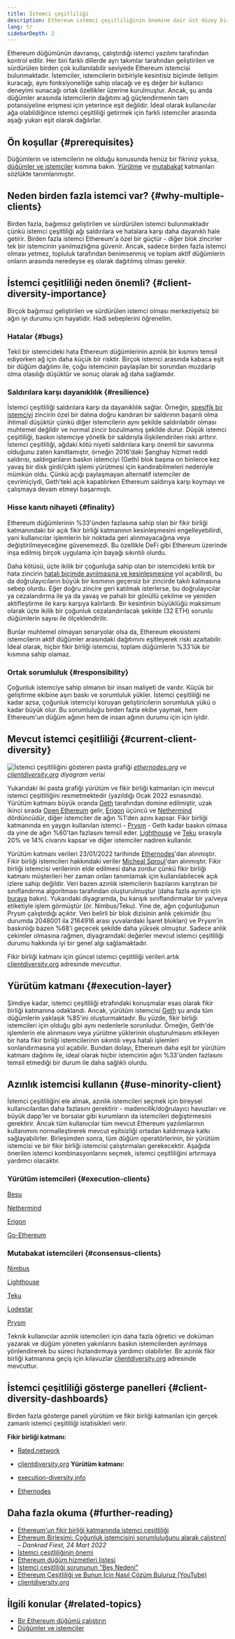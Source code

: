 ```yaml
---
title: İstemci çeşitliliği
description: Ethereum istemci çeşitliliğinin önemine dair üst düzey bir açıklama.
lang: tr
sidebarDepth: 2
---
```


Ethereum düğümünün davranışı, çalıştırdığı istemci yazılımı tarafından kontrol edilir. Her biri farklı dillerde ayrı takımlar tarafından geliştirilen ve sürdürülen birden çok kullanılabilir seviyede Ethereum istemcisi bulunmaktadır. İstemciler, istemcilerin birbiriyle kesintisiz biçimde iletişim kuracağı, aynı fonksiyonelliğe sahip olacağı ve eş değer bir kullanıcı deneyimi sunacağı ortak özellikler üzerine kurulmuştur. Ancak, şu anda düğümler arasında istemcilerin dağıtımı ağ güçlendirmenin tam potansiyeline erişmesi için yeterince eşit değildir. İdeal olarak kullanıcılar ağa olabildiğince istemci çeşitliliği getirmek için farklı istemciler arasında aşağı yukarı eşit olarak dağılırlar.

## Ön koşullar {#prerequisites}

Düğümlerin ve istemcilerin ne olduğu konusunda henüz bir fikriniz yoksa, [düğümler ve istemciler](/developers/docs/nodes-and-clients/) kısmına bakın. [Yürütme](/glossary/#execution-layer) ve [mutabakat](/glossary/#consensus-layer) katmanları sözlükte tanımlanmıştır.

## Neden birden fazla istemci var? {#why-multiple-clients}

Birden fazla, bağımsız geliştirilen ve sürdürülen istemci bulunmaktadır çünkü istemci çeşitliliği ağı saldırılara ve hatalara karşı daha dayanıklı hale getirir. Birden fazla istemci Ethereum'a özel bir güçtür - diğer blok zincirler tek bir istemcinin yanılmazlığına güvenir. Ancak, sadece birden fazla istemci olması yetmez, topluluk tarafından benimsenmiş ve toplam aktif düğümlerin onların arasında neredeyse eş olarak dağıtılmış olması gerekir.

## İstemci çeşitliliği neden önemli? {#client-diversity-importance}

Birçok bağımsız geliştirilen ve sürdürülen istemci olması merkeziyetsiz bir ağın iyi durumu için hayatidir. Hadi sebeplerini öğrenelim.

### Hatalar {#bugs}

Tekil bir istemcideki hata Ethereum düğümlerinin azınlık bir kısmını temsil ediyorken ağ için daha küçük bir risktir. Birçok istemci arasında kabaca eşit bir düğüm dağılımı ile, çoğu istemcinin paylaşılan bir sorundan muzdarip olma olasılığı düşüktür ve sonuç olarak ağ daha sağlamdır.

### Saldırılara karşı dayanıklılık {#resilience}

İstemci çeşitliliği saldırılara karşı da dayanıklılık sağlar. Örneğin, [spesifik bir istemciyi](https://twitter.com/vdWijden/status/1437712249926393858) zincirin özel bir dalına doğru kandıran bir saldırının başarılı olma ihtimali düşüktür çünkü diğer istemcilerin aynı şekilde saldırılabilir olması muhtemel değildir ve normal zincir bozulmamış şekilde durur. Düşük istemci çeşitliliği, baskın istemciye yönelik bir saldırıyla ilişkilendirilen riski arttırır. İstemci çeşitliliği, ağdaki kötü niyetli saldırılara karşı önemli bir savunma olduğunu zaten kanıtlamıştır, örneğin 2016'daki Şanghay hizmet reddi saldırısı, saldırganların baskın istemciyi (Geth) blok başına on binlerce kez yavaş bir disk girdi/çıktı işlemi yürütmesi için kandırabilmeleri nedeniyle mümkün oldu. Çünkü açığı paylaşmayan alternatif istemciler de çevrimiçiydi, Geth'teki açık kapatılırken Ethereum saldırıya karşı koymayı ve çalışmaya devam etmeyi başarmıştı.

### Hisse kanıtı nihayeti {#finality}

Ethereum düğümlerinin %33'ünden fazlasına sahip olan bir fikir birliği katmanındaki bir açık fikir birliği katmanının kesinleşmesini engelleyebilirdi, yani kullanıcılar işlemlerin bir noktada geri alınmayacağına veya değiştirilmeyeceğine güvenemezdi. Bu özellikle DeFi gibi Ethereum üzerinde inşa edilmiş birçok uygulama için bayağı sıkıntılı olurdu.

<Emoji text="🚨" me="1rem" /> Daha kötüsü, üçte ikilik bir çoğunluğa sahip olan bir istemcideki kritik bir hata zincirin <a href="https://www.symphonious.net/2021/09/23/what-happens-if-beacon-chain-consensus-fails/" target="_blank">hatalı biçimde ayrılmasına ve kesinleşmesine</a> yol açabilirdi, bu da doğrulayıcıların büyük bir kısmının geçersiz bir zincirde takılı kalmasına sebep olurdu. Eğer doğru zincire geri katılmak isterlerse, bu doğrulayıcılar ya cezalandırma ile ya da yavaş ve pahalı bir gönüllü çekilme ve yeniden aktifleştirme ile karşı karşıya kalırlardı. Bir kesintinin büyüklüğü maksimum olarak üçte ikilik bir çoğunluk cezalandırılacak şekilde (32 ETH) sorunlu düğümlerin sayısı ile ölçeklendirilir.

Bunlar muhtemel olmayan senaryolar olsa da, Ethereum ekosistemi istemcilerin aktif düğümler arasındaki dağıtımını eşitleyerek riski azaltabilir. İdeal olarak, hiçbir fikir birliği istemcisi, toplam düğümlerin %33'lük bir kısmına sahip olamaz.

### Ortak sorumluluk {#responsibility}

Çoğunluk istemciye sahip olmanın bir insan maliyeti de vardır. Küçük bir geliştirme ekibine aşırı baskı ve sorumluluk yükler. İstemci çeşitliliği ne kadar azsa, çoğunluk istemciyi koruyan geliştiricilerin sorumluluk yükü o kadar büyük olur. Bu sorumluluğu birden fazla ekibe yaymak, hem Ethereum'un düğüm ağının hem de insan ağının durumu için için iyidir.

## Mevcut istemci çeşitliliği {#current-client-diversity}

![İstemci çeşitliliğini gösteren pasta grafiği](./client-diversity.png) _[ethernodes.org](https://ethernodes.org) ve [clientdiversity.org](https://clientdiversity.org/) diyagram verisi_

Yukarıdaki iki pasta grafiği yürütüm ve fikir birliği katmanları için mevcut istemci çeşitliliğini resmetmektedir (yazıldığı Ocak 2022 esnasında). Yürütüm katmanı büyük oranda [Geth](https://geth.ethereum.org/) tarafından domine edilmiştir, uzak ikinci sırada [Open Ethereum](https://openethereum.github.io/) gelir, [Erigon](https://github.com/ledgerwatch/erigon) üçüncü ve [Nethermind](https://nethermind.io/) dördüncüdür, diğer istemciler de ağın %1'den azını kapsar. Fikir birliği katmanında en yaygın kullanılan istemci - [Prysm](https://prysmaticlabs.com/#projects) - Geth kadar baskın olmasa da yine de ağın %60'tan fazlasını temsil eder. [Lighthouse](https://lighthouse.sigmaprime.io/) ve [Teku](https://consensys.net/knowledge-base/ethereum-2/teku/) sırasıyla 20% ve 14% civarını kapsar ve diğer istemciler nadiren kullanılır.

Yürütüm katmanı verileri 23/01/2022 tarihinde [Ethernodes](https://ethernodes.org)'dan alınmıştır. Fikir birliği istemcileri hakkındaki veriler [Micheal Sproul](https://github.com/sigp/blockprint)'dan alınmıştır. Fikir birliği istemcisi verilerinin elde edilmesi daha zordur çünkü fikir birliği katmanı müşterileri her zaman onları tanımlamak için kullanılabilecek açık izlere sahip değildir. Veri bazen azınlık istemcilerin bazılarını karıştıran bir sınıflandırma algoritması tarafından oluşturulmuştur (daha fazla ayrıntı için [buraya](https://twitter.com/sproulM_/status/1440512518242197516) bakın). Yukarıdaki diyagramda, bu karışık sınıflandırmalar bir ya/veya etiketiyle işlem görmüştür (ör. Nimbus/Teku). Yine de, ağın çoğunluğunun Prysm çalıştırdığı açıktır. Veri belirli bir blok dizisinin anlık çekimidir (bu durumda 2048001 ila 2164916 arası yuvalardaki İşaret blokları) ve Prysm'in baskınlığı bazen %68'i geçecek şekilde daha yüksek olmuştur. Sadece anlık çekimler olmasına rağmen, diyagramdaki değerler mevcut istemci çeşitliliği durumu hakkında iyi bir genel algı sağlamaktadır.

Fikir birliği katmanı için güncel istemci çeşitliliği verileri artık [clientdiversity.org](https://clientdiversity.org/) adresinde mevcuttur.

## Yürütüm katmanı {#execution-layer}

Şimdiye kadar, istemci çeşitliliği etrafındaki konuşmalar esas olarak fikir birliği katmanına odaklandı. Ancak, yürütüm istemcisi [Geth](https://geth.ethereum.org) şu anda tüm düğümlerin yaklaşık %85'ini oluşturmaktadır. Bu yüzde, fikir birliği istemcileri için olduğu gibi aynı nedenlerle sorunludur. Örneğin, Geth'de işlemlerin ele alınmasını veya yürütme yüklerinin oluşturulmasını etkileyen bir hata fikir birliği istemcilerinin sıkıntılı veya hatalı işlemleri sonlandırmasına yol açabilir. Bundan dolayı, Ethereum daha eşit bir yürütüm katmanı dağılımı ile, ideal olarak hiçbir istemcinin ağın %33'ünden fazlasını temsil etmediği bir durum ile daha sağlıklı olurdu.

## Azınlık istemcisi kullanın {#use-minority-client}

İstemci çeşitliliğini ele almak, azınlık istemcileri seçmek için bireysel kullanıcılardan daha fazlasını gerektirir - madencilik/doğrulayıcı havuzları ve büyük dapp'ler ve borsalar gibi kurumların da istemcileri değiştirmesini gerektirir. Ancak tüm kullanıcılar tüm mevcut Ethereum yazılımlarının kullanımını normalleştirerek mevcut eşitsizliği ortadan kaldırmaya katkı sağlayabilirler. Birleşimden sonra, tüm düğüm operatörlerinin, bir yürütüm istemcisi ve bir fikir birliği istemcisi çalıştırmaları gerekecektir. Aşağıda önerilen istemci kombinasyonlarını seçmek, istemci çeşitliliğini artırmaya yardımcı olacaktır.

### Yürütüm istemcileri {#execution-clients}

[Besu](https://www.hyperledger.org/use/besu)

[Nethermind](https://downloads.nethermind.io/)

[Erigon](https://github.com/ledgerwatch/erigon)

[Go-Ethereum](https://geth.ethereum.org/)

### Mutabakat istemcileri {#consensus-clients}

[Nimbus](https://nimbus.team/)

[Lighthouse](https://github.com/sigp/lighthouse)

[Teku](https://consensys.net/knowledge-base/ethereum-2/teku/)

[Lodestar](https://github.com/ChainSafe/lodestar)

[Prysm](https://docs.prylabs.network/docs/getting-started)

Teknik kullanıcılar azınlık istemcileri için daha fazla öğretici ve doküman yazarak ve düğüm yöneten yakınlarını baskın istemcilerden ayrılmaya yönlendirerek bu süreci hızlandırmaya yardımcı olabilirler. Bir azınlık fikir birliği katmanına geçiş için kılavuzlar [clientdiversity.org](https://clientdiversity.org/) adresinde mevcuttur.

## İstemci çeşitliliği gösterge panelleri {#client-diversity-dashboards}

Birden fazla gösterge paneli yürütüm ve fikir birliği katmanları için gerçek zamanlı istemci çeşitliliği istatisikleri verir.

**Fikir birliği katmanı:**

- [Rated.network](https://www.rated.network/)
- [clientdiversity.org](https://clientdiversity.org/) **Yürütüm katmanı:**

- [execution-diversity.info](https://execution-diversity.info/)
- [Ethernodes](https://ethernodes.org/)

## Daha fazla okuma {#further-reading}

- [Ethereum'un fikir birliği katmanında istemci çeşitliliği](https://mirror.xyz/jmcook.eth/S7ONEka_0RgtKTZ3-dakPmAHQNPvuj15nh0YGKPFriA)
- [Ethereum Birleşimi: Çoğunluk istemcisini sorumluluğunu alarak çalıştırın!](https://dankradfeist.de/ethereum/2022/03/24/run-the-majority-client-at-your-own-peril.html) – _Dankrad Fiest, 24 Mart 2022_
- [İstemci çeşitliliğinin önemi](https://our.status.im/the-importance-of-client-diversity/)
- [Ethereum düğüm hizmetleri listesi](https://ethereumnodes.com/)
- [İstemci çeşitliliği sorununun "Beş Nedeni"](https://notes.ethereum.org/@afhGjrKfTKmksTOtqhB9RQ/BJGj7uh08)
- [Ethereum Çeşitliliği ve Bunun İçin Nasıl Çözüm Buluruz (YouTube)](https://www.youtube.com/watch?v=1hZgCaiqwfU)
- [clientdiversity.org](https://clientdiversity.org/)

## İlgili konular {#related-topics}

- [Bir Ethereum düğümü çalıştırın](/run-a-node/)
- [Düğümler ve istemciler](/developers/docs/nodes-and-clients/)
